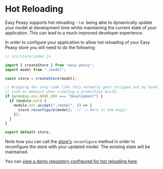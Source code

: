 # Hot Reloading

Easy Peasy supports hot reloading - i.e. being able to dynamically update your model at development time whilst maintaining the current state of your application. This can lead to a much improved developer experience.

In order to configure your application to allow hot reloading of your Easy Peasy store you will need to do the following:

```javascript
// src/store/index.js

import { createStore } from "easy-peasy";
import model from "./model";

const store = createStore(model);

// Wrapping dev only code like this normally gets stripped out by bundlers
// such as Webpack when creating a production build.
if (process.env.NODE_ENV === "development") {
  if (module.hot) {
    module.hot.accept("./model", () => {
      store.reconfigure(model);  // 👈 Here is the magic
    });
  }
}

export default store;
```

Note how you can call the [store's](/docs/api/store) `reconfigure` method in order to reconfigure the store with your updated model. The existing state will be maintained.

You can [view a demo repository configured for hot reloading here](https://github.com/ctrlplusb/easy-peasy-hot-reload).